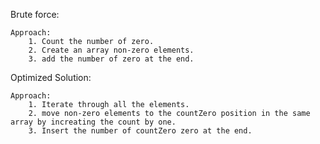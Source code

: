 Brute force:

    Approach:
        1. Count the number of zero.
        2. Create an array non-zero elements.
        3. add the number of zero at the end.

Optimized Solution:

    Approach:
        1. Iterate through all the elements.
        2. move non-zero elements to the countZero position in the same array by increating the count by one.
        3. Insert the number of countZero zero at the end.